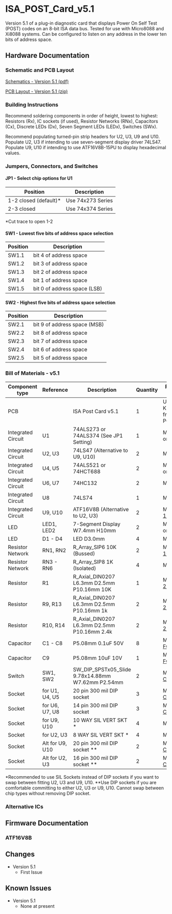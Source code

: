 # ISA_POST_Card_v5.1
Version 5.1 of a plug-in diagnostic card that displays Power On Self Test (POST) codes on an 8-bit ISA data bus. Tested for use with Micro8088 and Xi8088 systems. Can be configured to listen on any address in the lower ten bits of address space. 

## Hardware Documentation

### Schematic and PCB Layout

[Schematics - Version 5.1 (pdf)](Schematics/ISA_POST_Card_v5.1-Schematic.pdf)

[PCB Layout - Version 5.1 (zip)](Gerbers/ISA_POST_Card_v5.1-PCB_Layout.zip)

### Building Instructions

Recommend soldering components in order of height, lowest to highest: Resistors (Rx), IC sockets (if used), Resistor Networks (RNx), Capacitors (Cx), Discrete LEDs (Dx), Seven Segment LEDs (LEDx), Switches (SWx).

Recommend populating turned-pin strip headers for U2, U3, U9 and U10. Populate U2, U3 if intending to use seven-segment display driver 74LS47. Populate U9, U10 if intending to use ATF16V8B-15PU to display hexadecimal values.

### Jumpers, Connectors, and Switches

#### JP1 - Select chip options for U1
Position | Description
-------- | -----------
1-2 closed (default)* | Use 74x273 Series
2-3 closed | Use 74x374 Series

*Cut trace to open 1-2

#### SW1 - Lowest five bits of address space selection
Position	| Description
-------- | -----------
SW1.1 | bit 4 of address space
SW1.2 | bit 3 of address space
SW1.3 | bit 2 of address space
SW1.4 | bit 1 of address space
SW1.5 | bit 0 of address space (LSB)

#### SW2 - Highest five bits of address space selection
Position	| Description
-------- | -----------
SW2.1 | bit 9 of address space (MSB)
SW2.2 | bit 8 of address space
SW2.3 | bit 7 of address space
SW2.4 | bit 6 of address space
SW2.5 | bit 5 of address space

### Bill of Materials - v5.1

Component type     | Reference | Description            | Quantity | Possible sources and notes 
------------------ | --------- | ---------------------- | -------- | --------------------------
PCB                |           | ISA Post Card v5.1     | 1        | Use supplied Gerber or KiCad files to order from your perferred PCB fabrication house
Integrated Circuit | U1        | 74ALS273 or 74ALS374 (See JP1 Setting)   | 1        | Mouser [SN74ALS273N](https://www.mouser.com/ProductDetail/595-SN74ALS273N) or [SN74ALS374AN](https://www.mouser.com/ProductDetail/595-SN74ALS374AN)
Integrated Circuit | U2, U3    | 74LS47 (Alternative to U9, U10)   | 2        | Mouser [SN74LS47NE4](https://www.mouser.com/ProductDetail/595-SN74LS47NE4)
Integrated Circuit | U4, U5    | 74ALS521 or 74HCT688   | 2        | Mouser [SN74ALS521N](https://www.mouser.com/ProductDetail/595-SN74ALS521N) or [CD74HCT688E](https://www.mouser.com/ProductDetail/595-CD74HCT688E)
Integrated Circuit | U6, U7    | 74HC132                | 2        | Mouser [CD74HC132E](https://www.mouser.com/ProductDetail/595-CD74HC132E)
Integrated Circuit | U8        | 74LS74                 | 1        | Mouser [SN74LS74AN](https://www.mouser.com/ProductDetail/595-SN74LS74AN)
Integrated Circuit | U9, U10   | ATF16V8B (Alternative to U2, U3) | 2        | Mouser [ATF16V8B-15PU](https://www.mouser.com/ProductDetail/556-AF16V8B15PU)
LED    | LED1, LED2   | 7-Segment Display W7.4mm H10mm  | 2        | Mouser [LTS-2801AG](https://www.mouser.com/ProductDetail/859-LTS-2801AG) or [LTS-2801AWC](https://www.mouser.com/ProductDetail/859-LTS-2801AWC)
LED | D1 - D4   | LED D3.0mm    | 4        | Mouser [LTL-4231N](https://www.mouser.com/ProductDetail/859-LTL-4231N)
Resistor Network   | RN1, RN2  | R_Array_SIP6 10K (Bussed)      | 2   | Mouser [4606M-101-103LF](https://www.mouser.com/ProductDetail/652-4606M-1LF-10K)
Resistor Network   | RN3 - RN6  | R_Array_SIP8 1K (Isolated)   | 4  |  Mouser [L083S122LF](https://www.mouser.com/ProductDetail/858-L083S122LF)
Resistor   | R1  | R_Axial_DIN0207 L6.3mm D2.5mm P10.16mm 10K       | 1        | Mouser [MFR-25FRF52-10K](https://www.mouser.com/ProductDetail/603-MFR-25FRF5210K)
Resistor   | R9, R13  | R_Axial_DIN0207 L6.3mm D2.5mm P10.16mm 1k | 2 | Mouser [MFR-25FRF52-1K](https://www.mouser.com/ProductDetail/MFR-25FRF52-1K)
Resistor   | R10, R14  | R_Axial_DIN0207 L6.3mm D2.5mm P10.16mm 2.4k | 2 | Mouser [MFR-25FRF52-2K4](https://www.mouser.com/ProductDetail/603-MFR-25FRF52-2K4)
Capacitor   | C1 - C8  | P5.08mm 0.1uF 50V  | 8        | Mouser [FG28X7R1H104KNT06](https://www.mouser.com/ProductDetail/810-FG28X7R1H104KNT6)
Capacitor   | C9  | P5.08mm 10uF 10V  | 1        | Mouser [FG24X7R1A106KRT06](https://www.mouser.com/ProductDetail/810-FG24X7R1A106KRT6)
Switch   | SW1, SW2  | SW_DIP_SPSTx05_Slide 9.78x14.88mm W7.62mm P2.54mm   | 2    | Mouser [CTS 206-5](https://www.mouser.com/ProductDetail/774-2065) or [C&K BD05](https://www.mouser.com/ProductDetail/611-BD05)
Socket   | for U1, U4, U5 | 20 pin 300 mil DIP socket    | 3    | Mouser [4820-3000-CP](https://www.mouser.com/ProductDetail/517-4820-3000-CP)
Socket   | for U6, U7, U8 | 14 pin 300 mil DIP socket    | 3    | Mouser [4814-3000-CP](https://www.mouser.com/ProductDetail/517-4814-3000-CP)
Socket   | for U9, U10 | 10 WAY SIL VERT SKT *           | 4    | Mouser [D01-9971042](https://www.mouser.com/ProductDetail/855-D01-9971042)
Socket   | for U2, U3 | 8 WAY SIL VERT SKT *             | 4    | Mouser [D01-9970842](https://www.mouser.com/ProductDetail/855-D01-9970842)
Socket   | Alt for U9, U10 | 20 pin 300 mil DIP socket  ** | 2    | Mouser [4820-3000-CP](https://www.mouser.com/ProductDetail/517-4820-3000-CP)
Socket   | Alt for U2, U3 | 16 pin 300 mil DIP socket  **  | 2    | Mouser [4816-3000-CP](https://www.mouser.com/ProductDetail/517-4816-3000-CP)

*Recommended to use SIL Sockets instead of DIP sockets if you want to swap between fitting U2, U3 and U9, U10.
**Use DIP sockets if you are comfortable committing to either U2, U3 or U9, U10. Cannot swap between chip types without removing DIP socket. 

### Alternative ICs



## Firmware Documentation

### ATF16V8B

## Changes
* Version 5.1
  * First Issue

## Known Issues
* Version 5.1
  * None at present
